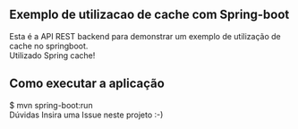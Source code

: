 <h2>Exemplo de utilizacao de cache com Spring-boot</h2>
Esta é a API REST backend para demonstrar um exemplo de utilização de cache no springboot.
<br />
Utilizado Spring cache!
<br />
<h2>Como executar a aplicação</h2>
$ mvn spring-boot:run
<br />
Dúvidas
Insira uma Issue neste projeto :-)
